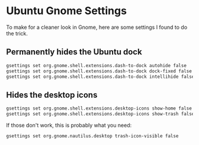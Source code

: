 # Ubuntu Gnome Settings

To make for a cleaner look in Gnome, here are some settings I found to do the trick.

## Permanently hides the Ubuntu dock
```sh
gsettings set org.gnome.shell.extensions.dash-to-dock autohide false
gsettings set org.gnome.shell.extensions.dash-to-dock dock-fixed false
gsettings set org.gnome.shell.extensions.dash-to-dock intellihide false
```

## Hides the desktop icons
```sh
gsettings set org.gnome.shell.extensions.desktop-icons show-home false
gsettings set org.gnome.shell.extensions.desktop-icons show-trash false
```

If those don't work, this is probably what you need:

```sh
gsettings set org.gnome.nautilus.desktop trash-icon-visible false
```
